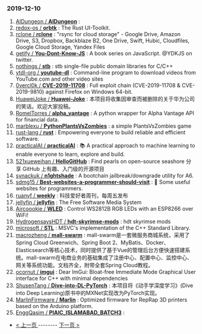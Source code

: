 ### 2019-12-10 
1. [
        AIDungeon /
**AIDungeon**](https://github.com/AIDungeon/AIDungeon) : 
1. [
        redox-os /
**orbtk**](https://github.com/redox-os/orbtk) : The Rust UI-Toolkit.
1. [
        rclone /
**rclone**](https://github.com/rclone/rclone) : "rsync for cloud storage" - Google Drive, Amazon Drive, S3, Dropbox, Backblaze B2, One Drive, Swift, Hubic, Cloudfiles, Google Cloud Storage, Yandex Files
1. [
        getify /
**You-Dont-Know-JS**](https://github.com/getify/You-Dont-Know-JS) : A book series on JavaScript. @YDKJS on twitter.
1. [
        nothings /
**stb**](https://github.com/nothings/stb) : stb single-file public domain libraries for C/C++
1. [
        ytdl-org /
**youtube-dl**](https://github.com/ytdl-org/youtube-dl) : Command-line program to download videos from YouTube.com and other video sites
1. [
        0vercl0k /
**CVE-2019-11708**](https://github.com/0vercl0k/CVE-2019-11708) : Full exploit chain (CVE-2019-11708 & CVE-2019-9810) against Firefox on Windows 64-bit.
1. [
        HuaweiJoke /
**Huawei-Joke**](https://github.com/HuaweiJoke/Huawei-Joke) : 本项目将收集因审查而被删除的关于华为公司的笑话。欢迎大家投稿。
1. [
        RomelTorres /
**alpha_vantage**](https://github.com/RomelTorres/alpha_vantage) : A python wrapper for Alpha Vantage API for financial data.
1. [
        marblexu /
**PythonPlantsVsZombies**](https://github.com/marblexu/PythonPlantsVsZombies) : a simple PlantsVsZombies game
1. [
        rust-lang /
**rust**](https://github.com/rust-lang/rust) : Empowering everyone to build reliable and efficient software.
1. [
        practicalAI /
**practicalAI**](https://github.com/practicalAI/practicalAI) : 📚 A practical approach to machine learning to enable everyone to learn, explore and build.
1. [
        521xueweihan /
**HelloGitHub**](https://github.com/521xueweihan/HelloGitHub) : Find pearls on open-source seashore 分享 GitHub 上有趣、入门级的开源项目
1. [
        synackuk /
**n1ghtshade**](https://github.com/synackuk/n1ghtshade) : A bootchain jailbreak/downgrade utility for A6.
1. [
        sdmg15 /
**Best-websites-a-programmer-should-visit**](https://github.com/sdmg15/Best-websites-a-programmer-should-visit) : 🔗 Some useful websites for programmers.
1. [
        ruanyf /
**weekly**](https://github.com/ruanyf/weekly) : 科技爱好者周刊，每周五发布
1. [
        jellyfin /
**jellyfin**](https://github.com/jellyfin/jellyfin) : The Free Software Media System
1. [
        Aircoookie /
**WLED**](https://github.com/Aircoookie/WLED) : Control WS2812B RGB LEDs with an ESP8266 over WiFi!
1. [
        HydrogensaysHDT /
**hdt-skyrimse-mods**](https://github.com/HydrogensaysHDT/hdt-skyrimse-mods) : hdt skyrimse mods
1. [
        microsoft /
**STL**](https://github.com/microsoft/STL) : MSVC's implementation of the C++ Standard Library.
1. [
        macrozheng /
**mall-swarm**](https://github.com/macrozheng/mall-swarm) : mall-swarm是一套微服务商城系统，采用了 Spring Cloud Greenwich、Spring Boot 2、MyBatis、Docker、Elasticsearch等核心技术，同时提供了基于Vue的管理后台方便快速搭建系统。mall-swarm在电商业务的基础集成了注册中心、配置中心、监控中心、网关等系统功能。文档齐全，附带全套Spring Cloud教程。
1. [
        ocornut /
**imgui**](https://github.com/ocornut/imgui) : Dear ImGui: Bloat-free Immediate Mode Graphical User interface for C++ with minimal dependencies
1. [
        ShusenTang /
**Dive-into-DL-PyTorch**](https://github.com/ShusenTang/Dive-into-DL-PyTorch) : 本项目将《动手学深度学习》(Dive into Deep Learning)原书中的MXNet实现改为PyTorch实现。
1. [
        MarlinFirmware /
**Marlin**](https://github.com/MarlinFirmware/Marlin) : Optimized firmware for RepRap 3D printers based on the Arduino platform.
1. [
        EnggQasim /
**PIAIC_ISLAMABAD_BATCH3**](https://github.com/EnggQasim/PIAIC_ISLAMABAD_BATCH3) :  

- [ < 上一页 ](https://github.com/able8/github-trending-daily-record/blob/master/2019-12-09.md) -------- [ 下一页 > ](https://github.com/able8/github-trending-daily-record/blob/master/2019-12-11.md)